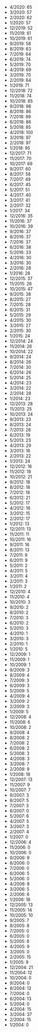 *  4/2020: 65
*  3/2020: 57
*  2/2020: 62
*  1/2020: 57
*  12/2019: 52
*  11/2019: 61
*  10/2019: 61
*  9/2019: 58
*  8/2019: 63
*  7/2019: 64
*  6/2019: 74
*  5/2019: 70
*  4/2019: 69
*  3/2019: 70
*  2/2019: 64
*  1/2019: 71
*  12/2018: 72
*  11/2018: 74
*  10/2018: 85
*  9/2018: 98
*  8/2018: 86
*  7/2018: 89
*  6/2018: 86
*  5/2018: 85
*  4/2018: 100
*  3/2018: 97
*  2/2018: 97
*  1/2018: 95
*  12/2017: 71
*  11/2017: 70
*  10/2017: 69
*  9/2017: 60
*  8/2017: 58
*  7/2017: 49
*  6/2017: 45
*  5/2017: 51
*  4/2017: 40
*  3/2017: 41
*  2/2017: 32
*  1/2017: 34
*  12/2016: 35
*  11/2016: 37
*  10/2016: 39
*  9/2016: 37
*  8/2016: 37
*  7/2016: 37
*  6/2016: 38
*  5/2016: 33
*  4/2016: 30
*  3/2016: 30
*  2/2016: 28
*  1/2016: 28
*  12/2015: 37
*  11/2015: 26
*  10/2015: 47
*  9/2015: 38
*  8/2015: 27
*  7/2015: 28
*  6/2015: 31
*  5/2015: 29
*  4/2015: 30
*  3/2015: 27
*  2/2015: 30
*  1/2015: 24
*  12/2014: 24
*  11/2014: 26
*  10/2014: 22
*  9/2014: 24
*  8/2014: 26
*  7/2014: 30
*  6/2014: 26
*  5/2014: 25
*  4/2014: 23
*  3/2014: 22
*  2/2014: 28
*  1/2014: 23
*  12/2013: 28
*  11/2013: 25
*  10/2013: 24
*  9/2013: 23
*  8/2013: 24
*  7/2013: 26
*  6/2013: 19
*  5/2013: 23
*  4/2013: 29
*  3/2013: 18
*  2/2013: 22
*  1/2013: 24
*  12/2012: 16
*  11/2012: 19
*  10/2012: 21
*  9/2012: 18
*  8/2012: 18
*  7/2012: 18
*  6/2012: 21
*  5/2012: 17
*  4/2012: 16
*  3/2012: 15
*  2/2012: 17
*  1/2012: 13
*  12/2011: 13
*  11/2011: 11
*  10/2011: 16
*  9/2011: 16
*  8/2011: 13
*  7/2011: 9
*  6/2011: 9
*  5/2011: 2
*  4/2011: 5
*  3/2011: 4
*  2/2011: 3
*  1/2011: 2
*  12/2010: 4
*  11/2010: 4
*  10/2010: 3
*  9/2010: 2
*  8/2010: 2
*  7/2010: 3
*  6/2010: 2
*  5/2010: 3
*  4/2010: 1
*  3/2010: 3
*  2/2010: 1
*  1/2010: 5
*  12/2009: 1
*  11/2009: 1
*  10/2009: 1
*  9/2009: 3
*  8/2009: 4
*  7/2009: 3
*  6/2009: 3
*  5/2009: 5
*  4/2009: 4
*  3/2009: 2
*  2/2009: 3
*  1/2009: 5
*  12/2008: 4
*  11/2008: 6
*  10/2008: 2
*  9/2008: 4
*  8/2008: 2
*  7/2008: 2
*  6/2008: 2
*  5/2008: 3
*  4/2008: 3
*  3/2008: 7
*  2/2008: 9
*  1/2008: 18
*  12/2007: 13
*  11/2007: 9
*  10/2007: 7
*  9/2007: 3
*  8/2007: 5
*  7/2007: 3
*  6/2007: 0
*  5/2007: 6
*  4/2007: 5
*  3/2007: 3
*  2/2007: 4
*  1/2007: 0
*  12/2006: 4
*  11/2006: 0
*  10/2006: 0
*  9/2006: 9
*  8/2006: 0
*  7/2006: 0
*  6/2006: 5
*  5/2006: 0
*  4/2006: 8
*  3/2006: 5
*  2/2006: 6
*  1/2006: 18
*  12/2005: 13
*  11/2005: 14
*  10/2005: 10
*  9/2005: 7
*  8/2005: 8
*  7/2005: 0
*  6/2005: 0
*  5/2005: 8
*  4/2005: 9
*  3/2005: 0
*  2/2005: 15
*  1/2005: 9
*  12/2004: 21
*  11/2004: 12
*  10/2004: 0
*  9/2004: 0
*  8/2004: 12
*  7/2004: 0
*  6/2004: 13
*  5/2004: 0
*  4/2004: 15
*  3/2004: 37
*  2/2004: 15
*  1/2004: 0